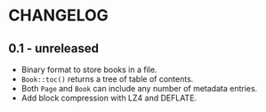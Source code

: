 # CHANGELOG

## 0.1 - unreleased

* Binary format to store books in a file.
* `Book::toc()` returns a tree of table of contents.
* Both `Page` and `Book` can include any number of metadata entries.
* Add block compression with LZ4 and DEFLATE.
